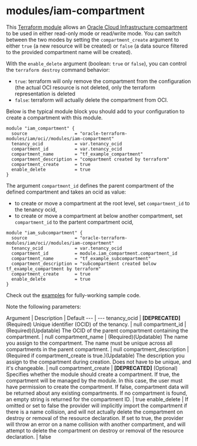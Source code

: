# modules/iam-compartment

This [Terraform module](https://www.terraform.io/docs/modules/index.html) allows an [Oracle Cloud Infrastructure  compartment](https://docs.cloud.oracle.com/iaas/Content/Identity/Tasks/managingcompartments.htm) to be used in either read-only mode or read/write mode. You can switch between the two modes by setting the `compartment_create` argument to either `true` (a new resource will be created) or `false` (a data source filtered to the provided compartment name will be created).

With the `enable_delete` argument (boolean: `true` or `false`), you can control the `terraform destroy` command behavior:

- `true`: terraform will only remove the compartment from the configuration (the actual OCI resource is not deleted, only the terraform representation is deleted
- `false`: terraform will actually delete the compartment from OCI.

Below is the typical module block you should add to your configuration to create a compartment with this module.

```hcl
module "iam_compartment" {
  source                  = "oracle-terraform-modules/iam/oci//modules/iam-compartment"
  tenancy_ocid            = var.tenancy_ocid
  compartment_id          = var.tenancy_ocid
  compartment_name        = "tf_example_compartment"
  compartment_description = "compartment created by terraform"
  compartment_create      = true
  enable_delete           = true
}
```

The argument `compartment_id` defines the parent compartment of the defined compartment and takes an ocid as value:

- to create or move a compartment at the root level, set `compartment_id` to the tenancy ocid,
- to create or move a compartment at below another compartment, set `compartment_id` to the partent compartment ocid,

```hcl
module "iam_subcompartment" {
  source                  = "oracle-terraform-modules/iam/oci//modules/iam-compartment"
  tenancy_ocid            = var.tenancy_ocid
  compartment_id          = module.iam_compartment.compartment_id
  compartment_name        = "tf_example_subcompartment"
  compartment_description = "subcompartment created below tf_example_compartment by terraform"
  compartment_create      = true
  enable_delete           = true
}
```

Check out the [examples](../../examples) for fully-working sample code.

Note the following parameters:

Argument | Description | Default
--- | ---
tenancy_ocid | **[DEPRECATED]** (Required) Unique identifier (OCID) of the tenancy. | null
compartment_id | (Required)(Updatable) The OCID of the parent compartment containing the compartment. | null
compartment_name | (Required)(Updatable) The name you assign to the compartment. The name must be unique across all compartments in the parent compartment. | null
compartment_description | (Required if compartment_create is true.)(Updatable) The description you assign to the compartment during creation. Does not have to be unique, and it's changeable. | null
compartment_create | **[DEPRECATED]** (Optional)  Specifies whether the module should create a compartment. If true, the compartment will be managed by the module. In this case, the user must have permission to create the compartment. If false, compartment data will be returned about any existing compartments. If no compartment is found, an empty string is returned for the compartment ID. | true
enable_delete | If omitted or set to false the provider will implicitly import the compartment if there is a name collision, and will not actually delete the compartment on destroy or removal of the resource declaration. If set to true, the provider will throw an error on a name collision with another compartment, and will attempt to delete the compartment on destroy or removal of the resource declaration. | false
